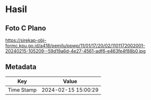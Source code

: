 # Hasil

## Foto C Plano

https://sirekap-obj-formc.kpu.go.id/a418/pemilu/ppwp/11/01/17/20/02/1101172002001-20240215-105209--59d19a6d-4e27-4561-adf6-e463fe4f88b0.jpg


## Metadata

| Key        | Value               |
| ---------- | ------------------- |
| Time Stamp | 2024-02-15 15:00:29 |



